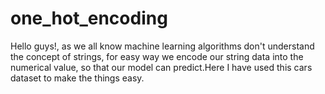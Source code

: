 # one_hot_encoding
Hello guys!, as we all know machine learning algorithms don't understand the concept of strings, for easy way we encode our string data into the numerical value, so that our model can predict.Here I have used this cars dataset to make the things easy.
